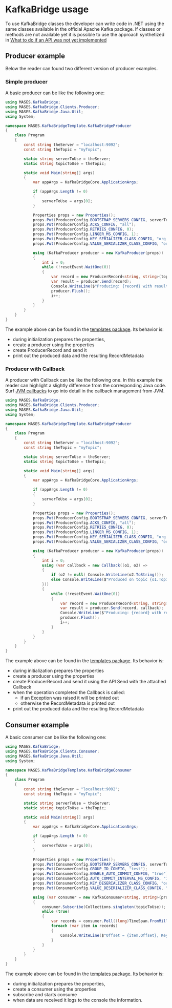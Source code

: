 # KafkaBridge usage

To use KafkaBridge classes the developer can write code in .NET using the same classes available in the official Apache Kafka package.
If classes or methods are not available yet it is possible to use the approach synthetized in [What to do if an API was not yet implemented](API_extensibility.md)

## Producer example

Below the reader can found two different version of producer examples.

### Simple producer

A basic producer can be like the following one:

```C#
using MASES.KafkaBridge;
using MASES.KafkaBridge.Clients.Producer;
using MASES.KafkaBridge.Java.Util;
using System;

namespace MASES.KafkaBridgeTemplate.KafkaBridgeProducer
{
    class Program
    {
        const string theServer = "localhost:9092";
        const string theTopic = "myTopic";

        static string serverToUse = theServer;
        static string topicToUse = theTopic;

        static void Main(string[] args)
        {
            var appArgs = KafkaBridgeCore.ApplicationArgs;

            if (appArgs.Length != 0)
            {
                serverToUse = args[0];
            }

			Properties props = new Properties();
			props.Put(ProducerConfig.BOOTSTRAP_SERVERS_CONFIG, serverToUse);
			props.Put(ProducerConfig.ACKS_CONFIG, "all");
			props.Put(ProducerConfig.RETRIES_CONFIG, 0);
			props.Put(ProducerConfig.LINGER_MS_CONFIG, 1);
			props.Put(ProducerConfig.KEY_SERIALIZER_CLASS_CONFIG, "org.apache.kafka.common.serialization.StringSerializer");
			props.Put(ProducerConfig.VALUE_SERIALIZER_CLASS_CONFIG, "org.apache.kafka.common.serialization.StringSerializer");

			using (KafkaProducer producer = new KafkaProducer(props))
			{
				int i = 0;
				while (!resetEvent.WaitOne(0))
				{
					var record = new ProducerRecord<string, string>(topicToUse, i.ToString(), i.ToString());
					var result = producer.Send(record);
					Console.WriteLine($"Producing: {record} with result: {result.Get()}");
					producer.Flush();
					i++;
				}
			}
        }
    }
}
```

The example above can be found in the [templates package](https://www.nuget.org/packages/MASES.KafkaBridge.Templates/). Its behavior is:
* during initialization prepares the properties, 
* create a producer using the properties
* create ProducerRecord and send it
* print out the produced data and the resulting RecordMetadata

### Producer with Callback

A producer with Callback can be like the following one. In this example the reader can highlight a slightly difference from the corresponding Java code.
Surf [JVM callbacks]() to go into detail in the callback management from JVM.

```C#
using MASES.KafkaBridge;
using MASES.KafkaBridge.Clients.Producer;
using MASES.KafkaBridge.Java.Util;
using System;

namespace MASES.KafkaBridgeTemplate.KafkaBridgeProducer
{
    class Program
    {
        const string theServer = "localhost:9092";
        const string theTopic = "myTopic";

        static string serverToUse = theServer;
        static string topicToUse = theTopic;

        static void Main(string[] args)
        {
            var appArgs = KafkaBridgeCore.ApplicationArgs;

            if (appArgs.Length != 0)
            {
                serverToUse = args[0];
            }

			Properties props = new Properties();
			props.Put(ProducerConfig.BOOTSTRAP_SERVERS_CONFIG, serverToUse);
			props.Put(ProducerConfig.ACKS_CONFIG, "all");
			props.Put(ProducerConfig.RETRIES_CONFIG, 0);
			props.Put(ProducerConfig.LINGER_MS_CONFIG, 1);
			props.Put(ProducerConfig.KEY_SERIALIZER_CLASS_CONFIG, "org.apache.kafka.common.serialization.StringSerializer");
			props.Put(ProducerConfig.VALUE_SERIALIZER_CLASS_CONFIG, "org.apache.kafka.common.serialization.StringSerializer");

			using (KafkaProducer producer = new KafkaProducer(props))
			{
				int i = 0;
				using (var callback = new Callback((o1, o2) =>
				{
					if (o2 != null) Console.WriteLine(o2.ToString());
					else Console.WriteLine($"Produced on topic {o1.Topic} at offset {o1.Offset}");
				}))
				{
					while (!resetEvent.WaitOne(0))
					{
						var record = new ProducerRecord<string, string>(topicToUse, i.ToString(), i.ToString());
						var result = producer.Send(record, callback);
						Console.WriteLine($"Producing: {record} with result: {result.Get()}");
						producer.Flush();
						i++;
					}
				}
			}
        }
    }
}
```

The example above can be found in the [templates package](https://www.nuget.org/packages/MASES.KafkaBridge.Templates/). Its behavior is:
* during initialization prepares the properties
* create a producer using the properties
* create ProducerRecord and send it using the API Send with the attached Callback
* when the operation completed the Callback is called:
  * if an Exception was raised it will be printed out 
  * otherwise the RecordMetadata is printed out
* print out the produced data and the resulting RecordMetadata

## Consumer example

A basic consumer can be like the following one:

```C#
using MASES.KafkaBridge;
using MASES.KafkaBridge.Clients.Consumer;
using MASES.KafkaBridge.Java.Util;
using System;

namespace MASES.KafkaBridgeTemplate.KafkaBridgeConsumer
{
    class Program
    {
        const string theServer = "localhost:9092";
        const string theTopic = "myTopic";

        static string serverToUse = theServer;
        static string topicToUse = theTopic;

        static void Main(string[] args)
        {
            var appArgs = KafkaBridgeCore.ApplicationArgs;

            if (appArgs.Length != 0)
            {
                serverToUse = args[0];
            }

            Properties props = new Properties();
            props.Put(ConsumerConfig.BOOTSTRAP_SERVERS_CONFIG, serverToUse);
            props.Put(ConsumerConfig.GROUP_ID_CONFIG, "test");
            props.Put(ConsumerConfig.ENABLE_AUTO_COMMIT_CONFIG, "true");
            props.Put(ConsumerConfig.AUTO_COMMIT_INTERVAL_MS_CONFIG, "1000");
            props.Put(ConsumerConfig.KEY_DESERIALIZER_CLASS_CONFIG, "org.apache.kafka.common.serialization.StringDeserializer");
            props.Put(ConsumerConfig.VALUE_DESERIALIZER_CLASS_CONFIG, "org.apache.kafka.common.serialization.StringDeserializer");

            using (var consumer = new KafkaConsumer<string, string>(props))
            {
                consumer.Subscribe(Collections.singleton(topicToUse));
                while (true)
                {
                    var records = consumer.Poll((long)TimeSpan.FromMilliseconds(200).TotalMilliseconds);
                    foreach (var item in records)
                    {
                        Console.WriteLine($"Offset = {item.Offset}, Key = {item.Key}, Value = {item.Value}");
                    }
                }
            }
        }
    }
}
```

The example above can be found in the [templates package](https://www.nuget.org/packages/MASES.KafkaBridge.Templates/). Its behavior is:
* during initialization prepares the properties, 
* create a consumer using the properties
* subscribe and starts consume
* when data are received it logs to the console the information.
